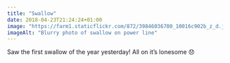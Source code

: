 ```yaml
---
title: "Swallow"
date: 2018-04-23T21:24:24+01:00
image: "https://farm1.staticflickr.com/872/39846036700_10016c902b_z_d.jpg"
imageAlt: "Blurry photo of swallow on power line"
---
```


Saw the first swallow of the year yesterday! All on it’s lonesome 😞
